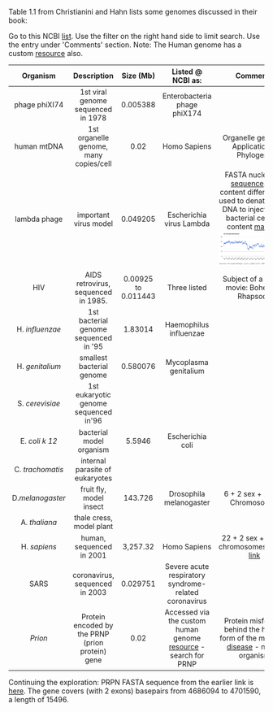 Table 1.1 from Christianini and Hahn lists some genomes discussed in their book:

Go to this NCBI [list](https://www.ncbi.nlm.nih.gov/genome/browse/#!/overview/). Use the filter on the right hand side to limit search. Use the entry under 'Comments' section. Note: The Human genome has a custom [resource](https://www.ncbi.nlm.nih.gov/projects/genome/guide/human/index.shtml) also. 

| Organism      |Description                          |Size (Mb)        |Listed @ NCBI as: | Comments |                                    
|:-------------:|:-----------------------------------:|:-----------:|:-------------------:|:----------:|
|phage phiXI74  |1st viral genome sequenced in 1978   |  0.005388           | Enterobacteria phage phiX174
|human mtDNA    |1st organelle genome, many copies/cell |0.02             | Homo Sapiens|  Organelle genome; Application -Phylogeny|
|lambda phage   |important virus model               |  0.049205           | Escherichia virus Lambda |FASTA nucleotide [sequence](https://www.ncbi.nlm.nih.gov/nuccore/NC_001416.1?report=fasta). GC content difference is used to denature self DNA to inject into a bacterial cell. GC content [mapper](https://www.biologicscorp.com/tools/GCContent/#.W-iJgRSVuxQ). ![alt text](https://github.com/RShankar/Semantic-Web-for-Genomics/blob/master/Examples/Anatomy%20of%20a%20genome/Screenshot_2018-11-11%20GC%20Content%20Calculator%20-%20Online%20Analysis%20and%20Plot%20Tool%20-%20BiologicsCorp.png "GC map 3000 bp window")
|HIV            |AIDS retrovirus, sequenced in 1985.  |  0.00925 to 0.011443           |Three listed| Subject of a recent movie: Bohemian Rhapsody
|H. *influenzae* |1st bacterial genome sequenced in '95| 1.83014     |	Haemophilus influenzae
|H. *genitalium*|smallest bacterial genome            | 0.580076| Mycoplasma genitalium
|S. *cerevisiae*|1st eukaryotic genome sequenced in'96|
|E. *coli k 12*  | bacterial model organism            | 5.5946     |	Escherichia coli
C. *trachomatis*|internal parasite of eukaryotes      |
|D.*melanogaster*| fruit fly, model insect            |  143.726         |Drosophila melanogaster | 6 + 2 sex + 1 Mito Chromosomes
A. *thaliana*   |thale cress, model plant
H. *sapiens*    |human, sequenced in 2001 |3,257.32 | Homo Sapiens | 22 + 2 sex + 1 Mito chromosomes.[Useful link](https://www.ncbi.nlm.nih.gov/genome/51)||
SARS            |coronavirus, sequenced in 2003       | 0.029751  |Severe acute respiratory syndrome-related coronavirus||
*Prion*| Protein encoded by the PRNP (prion protein) gene | 0.02| Accessed via the custom human genome [resource](https://www.ncbi.nlm.nih.gov/projects/genome/guide/human/index.shtml) - search for PRNP |Protein misfolding behind the human form of the mad cow [disease](https://www.ncbi.nlm.nih.gov/pubmed/29478593/) - not an organism

Continuing the exploration: PRPN FASTA sequence from the earlier link is [here](https://www.ncbi.nlm.nih.gov/nuccore/NC_000020.11?report=fasta&from=4686094&to=4701590). The gene covers (with 2 exons) basepairs from 4686094 to 4701590, a length of 15496. 
